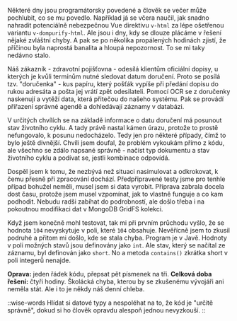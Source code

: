 Některé dny jsou programátorsky povedené a člověk se večer může pochlubit, co se mu povedlo. Například já se včera naučil, jak snadno nahradit potenciálně nebezpečnou Vue direktivu `v-html` za lépe ošetřenou variantu `v-dompurify-html`. Ale jsou i dny, kdy se dlouze plácáme v řešení nějaké zvláštní chyby. A pak se po několika propálených hodinách zjistí, že příčinou byla naprostá banalita a hloupá nepozornost. To se mi taky nedávno stalo.

Náš zákazník - zdravotní pojišťovna - odesílá klientům oficiální dopisy, u kterých je kvůli termínům nutné sledovat datum doručení. Proto se posílá tzv. "doručenka" - kus papíru, který pošťák vypíše při předání dopisu do rukou adresáta a pošta jej vrátí zpět odesilateli. Pomocí OCR se z doručenky naskenují a vytěží data, která přitečou do našeho systému. Pak se provádí přiřazení správné agendě a dohledávají záznamy v databázi. 

V určitých chvílích se na základě informace o datu doručení má posunout stav životního cyklu. A tady právě nastal kámen úrazu, protože to prostě nefungovalo, k posunu nedocházelo. Tedy jen pro některé případy, čímž to bylo ještě divnější. Chvíli jsem doufal, že problém vykoukám přímo z kódu, ale všechno se zdálo napsané správně - načíst typ dokumentu a stav životního cyklu a podívat se, jestli kombinace odpovídá.

Dospěl jsem k tomu, že nezbývá než situaci nasimulovat a odkrokovat, k čemu přesně při zpracování dochází. Předpřipravené testy jsme pro tenhle případ bohužel neměli, musel jsem si data vyrobit. Příprava zabrala docela dost času, protože jsem musel vzpomínat, jak to vlastně funguje a co kam podhodit. Nebudu radši zabíhat do podrobností, ale došlo třeba i na pokoutnou modifikaci dat v MongoDB GridFS kolekci.

Když jsem konečně mohl testovat, tak mi při prvním průchodu vyšlo, že se hodnota `104` nevyskytuje v poli, které `104` obsahuje. Nevěřícně jsem to zkusil podruhé a přitom mi došlo, kde se stala chyba. Program je v Javě. Hodnoty v poli možných stavů jsou definovány jako `int`. Ale stav, který se načítal ze záznamu, byl definován jako `short`. No a metoda `contains()` zkrátka short v poli integerů nenajde. 

**Oprava:** jeden řádek kódu, přepsat pět písmenek na tři. **Celková doba řešení:** čtyři hodiny. Školácká chyba, kterou by se zkušenému vývojáři ani neměla stát. Ale i to je někdy náš denní chleba.

::wise-words
Hlídat si datové typy a nespoléhat na to, že kód je "určitě správně", dokud si ho člověk opravdu alespoň jednou nevyzkouší.
::

